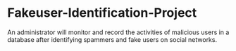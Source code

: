 # Fakeuser-Identification-Project

An administrator will monitor and record the activities of malicious users in a database after identifying spammers and fake 
users on social networks.
